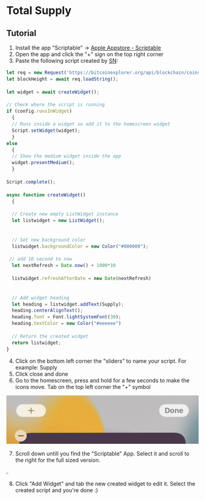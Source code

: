 # Total Supply

## Tutorial

1. Install the app "Scriptable" -> [Apple Appstore - Scriptable](https://apps.apple.com/ch/app/scriptable/id1405459188?l=en)
2. Open the app and click the "+" sign on the top right corner
3. Paste the following script created by [SN](https://twitter.com/__B__T__C__):

```js
let req = new Request('https://bitcoinexplorer.org/api/blockchain/coins');
let blockHeight = await req.loadString();

let widget = await createWidget();

// Check where the script is running
if (config.runsInWidget) 
  {
  // Runs inside a widget so add it to the homescreen widget
  Script.setWidget(widget);
  } 
else 
  {
  // Show the medium widget inside the app
  widget.presentMedium();
  }

Script.complete();

async function createWidget() 
  {
    
  // Create new empty ListWidget instance
  let listwidget = new ListWidget();


  // Set new background color
  listwidget.backgroundColor = new Color("#000000");

 // add 10 second to now
  let nextRefresh = Date.now() + 1000*10 

  listwidget.refreshAfterDate = new Date(nextRefresh)


  // Add widget heading
  let heading = listwidget.addText(Supply);
  heading.centerAlignText();
  heading.font = Font.lightSystemFont(30);
  heading.textColor = new Color("#eeeeee")

  // Return the created widget
  return listwidget;
}
```

4. Click on the bottom left corner the "sliders" to name your script. For example: Supply
5. Click close and done
6. Go to the homescreen, press and hold for a few seconds to make the icons move. Tab on the top left corner the "+" symbol

<img src="./images/2.PNG" style="zoom: 50%;" />

7. Scroll down untill you find the "Scriptable" App. Select it and scroll to the right for the full sized version.

<img src="./images/3.PNG" style="zoom: 30%;" />

8. Click "Add Widget" and tab the new created widget to edit it. Select the created script and you're done :)
